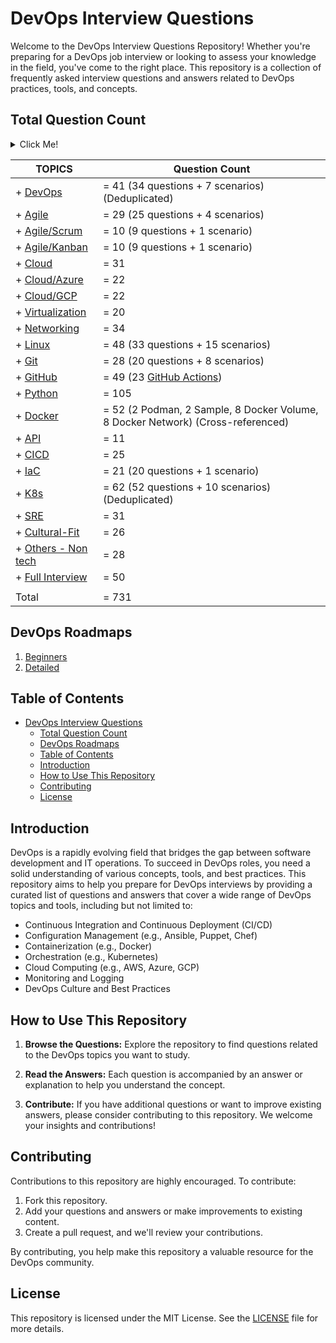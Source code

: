 # DevOps Interview Questions

Welcome to the DevOps Interview Questions Repository! Whether you're preparing for a DevOps job interview or looking to assess your knowledge in the field, you've come to the right place. This repository is a collection of frequently asked interview questions and answers related to DevOps practices, tools, and concepts.

## Total Question Count
<details>
  <summary>Click Me!</summary>

  ```js
      + DevOps            = 41 (34 questions + 7 scenarios) (Deduplicated)
      + Agile             = 29 (25 questions + 4 scenarios)
      + Agile/Scrum       = 10 (9 questions + 1 scenario)
      + Agile/Kanban      = 10 (9 questions + 1 scenario)
      + Cloud             = 31
      + Cloud/Azure       = 22
      + Cloud/GCP         = 22
      + Virtualization    = 20
      + Networking        = 34
      + Linux             = 48 (33 questions + 15 scenarios)
      + Git               = 28 (20 questions + 8 scenarios)
      + GitHub            = 49 (23 GitHub Actions)
      + Python            = 105
      + Docker            = 52 (2 Podman, 2 Sample, 8 Docker Volume, 8 Docker Network) (Cross-referenced)
      + API               = 11
      + CICD              = 25
      + IaC               = 21 (20 questions + 1 scenario)
      + K8s               = 62 (52 questions + 10 scenarios) (Deduplicated)
      + SRE               = 31
      + Cultural-Fit      = 26
      + Others(non-tech)  = 28
      + Full Interview    = 50
  ------------------------------------------------
        Total:              731
  ```
</details>

| TOPICS                                          | Question Count                                               |
|-------------------------------------------------|--------------------------------------------------------------|
| + [DevOps](./DevOps/README.MD)                  | = 41 (34 questions + 7 scenarios) (Deduplicated)            |
| + [Agile](./Agile/README.MD)                    | = 29 (25 questions + 4 scenarios)                            |
| + [Agile/Scrum](./Agile/Scrum/README.MD)        | = 10 (9 questions + 1 scenario)                              |
| + [Agile/Kanban](./Agile/Kanban/README.MD)      | = 10 (9 questions + 1 scenario)                              |
| + [Cloud](./Cloud%20Computing/README.MD)        | = 31                                                         |
| + [Cloud/Azure](./Cloud%20Computing/Azure/README.MD) | = 22                                                     |
| + [Cloud/GCP](./Cloud%20Computing/GCP/README.MD) | = 22                                                        |
| + [Virtualization](./Virtualization/README.MD)  | = 20                                                         |
| + [Networking](./Networking/README.MD)          | = 34                                                         |
| + [Linux](./Linux/README.MD)                    | = 48 (33 questions + 15 scenarios)                           |
| + [Git](./Git/README.MD)                        | = 28 (20 questions + 8 scenarios)                            |
| + [GitHub](./GitHub/README.MD)                  | = 49 (23 [GitHub Actions](./GitHub/GitHub%20Actions/README.MD)) |
| + [Python](./Python/README.MD)                  | = 105                                                        |
| + [Docker](./Docker/README.MD)                  | = 52 (2 Podman, 2 Sample, 8 Docker Volume, 8 Docker Network) (Cross-referenced) |
| + [API](./API/README.MD)                        | = 11                                                         |
| + [CICD](./CICD/README.MD)                      | = 25                                                         |
| + [IaC](./IaC/README.MD)                        | = 21 (20 questions + 1 scenario)                             |
| + [K8s](./K8s/README.MD)                        | = 62 (52 questions + 10 scenarios) (Deduplicated)           |
| + [SRE](./SRE/README.MD)                        | = 31                                                         |
| + [Cultural-Fit](./Cultural-Fit/README.MD)      | = 26                                                         |
| + [Others - Non tech](./Others%20(NT)/QTA.md)   | = 28                                                         |
| + [Full Interview](./Full%20Interview/README.MD) | = 50                                                        |
|                                                 |                                                              |
|   Total                                         | = 731                                                        |

## DevOps Roadmaps
1. [Beginners](https://roadmap.sh/devops?r=devops-beginner)
2. [Detailed](https://roadmap.sh/devops)

## Table of Contents

- [DevOps Interview Questions](#devops-interview-questions)
  - [Total Question Count](#total-question-count)
  - [DevOps Roadmaps](#devops-roadmaps)
  - [Table of Contents](#table-of-contents)
  - [Introduction](#introduction)
  - [How to Use This Repository](#how-to-use-this-repository)
  - [Contributing](#contributing)
  - [License](#license)

## Introduction

DevOps is a rapidly evolving field that bridges the gap between software development and IT operations. To succeed in DevOps roles, you need a solid understanding of various concepts, tools, and best practices. This repository aims to help you prepare for DevOps interviews by providing a curated list of questions and answers that cover a wide range of DevOps topics and tools, including but not limited to:

- Continuous Integration and Continuous Deployment (CI/CD)
- Configuration Management (e.g., Ansible, Puppet, Chef)
- Containerization (e.g., Docker)
- Orchestration (e.g., Kubernetes)
- Cloud Computing (e.g., AWS, Azure, GCP)
- Monitoring and Logging
- DevOps Culture and Best Practices

## How to Use This Repository

1. **Browse the Questions:** Explore the repository to find questions related to the DevOps topics you want to study.

2. **Read the Answers:** Each question is accompanied by an answer or explanation to help you understand the concept.

3. **Contribute:** If you have additional questions or want to improve existing answers, please consider contributing to this repository. We welcome your insights and contributions!

## Contributing

Contributions to this repository are highly encouraged. To contribute:

1. Fork this repository.
2. Add your questions and answers or make improvements to existing content.
3. Create a pull request, and we'll review your contributions.

By contributing, you help make this repository a valuable resource for the DevOps community.

## License

This repository is licensed under the MIT License. See the [LICENSE](LICENSE) file for more details.
